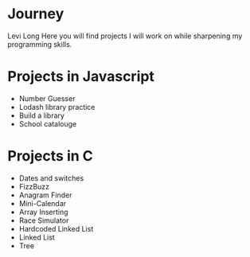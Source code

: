 # Journey

Levi Long
Here you will find projects I will work on while sharpening my programming skills.

# Projects in Javascript

- Number Guesser
- Lodash library practice
- Build a library
- School catalouge

# Projects in C

- Dates and switches
- FizzBuzz
- Anagram Finder
- Mini-Calendar
- Array Inserting
- Race Simulator
- Hardcoded Linked List
- Linked List
- Tree
